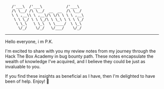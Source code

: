        /'___\  /'___\           /'___\       
       /\ \__/ /\ \__/  __  __  /\ \__/       
       \ \ ,__\\ \ ,__\/\ \/\ \ \ \ ,__\      
        \ \ \_/ \ \ \_/\ \ \_\ \ \ \ \_/      
         \ \_\   \ \_\  \ \____/  \ \_\       
          \/_/    \/_/   \/___/    \/_/   
-------------------------------------------------------------------

Hello everyone, i m P.K.

I'm excited to share with you my review notes from my journey through the Hack The Box Academy in bug bounty path. These notes encapsulate the wealth of knowledge I've acquired, and I believe they could be just as invaluable to you.

If you find these insights as beneficial as I have, then I'm delighted to have been of help. Enjoy! 🍰
